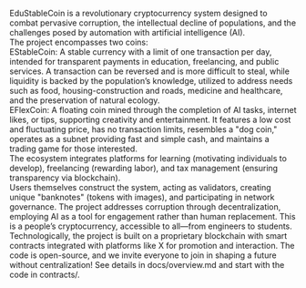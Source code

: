EduStableCoin is a revolutionary cryptocurrency system designed to combat pervasive corruption, the intellectual decline of populations, and the challenges posed by automation with artificial intelligence (AI).  
The project encompasses two coins:  
EStableCoin: A stable currency with a limit of one transaction per day, intended for transparent payments in education, freelancing, and public services. A transaction can be reversed and is more difficult to steal, while liquidity is backed by the population’s knowledge, utilized to address needs such as food, housing-construction and roads, medicine and healthcare, and the preservation of natural ecology.  
EFlexCoin: A floating coin mined through the completion of AI tasks, internet likes, or tips, supporting creativity and entertainment. It features a low cost and fluctuating price, has no transaction limits, resembles a "dog coin," operates as a subnet providing fast and simple cash, and maintains a trading game for those interested.  
The ecosystem integrates platforms for learning (motivating individuals to develop), freelancing (rewarding labor), and tax management (ensuring transparency via blockchain).  
Users themselves construct the system, acting as validators, creating unique "banknotes" (tokens with images), and participating in network governance. The project addresses corruption through decentralization, employing AI as a tool for engagement rather than human replacement. This is a people’s cryptocurrency, accessible to all—from engineers to students.
Technologically, the project is built on a proprietary blockchain with smart contracts integrated with platforms like X for promotion and interaction. The code is open-source, and we invite everyone to join in shaping a future without centralization!
See details in docs/overview.md and start with the code in contracts/.